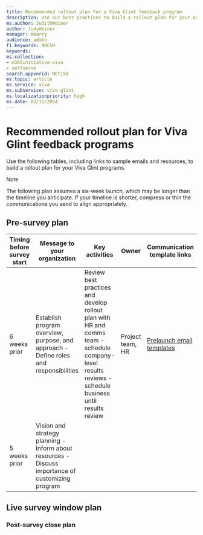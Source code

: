 ```yaml
---
title: Recommended rollout plan for a Viva Glint feedback program
description: Use our best practices to build a rollout plan for your organization's Viva Glint programs.
ms.author: JudithWeiner
author: JudyWeiner
manager: mbarry
audience: admin
f1.keywords: NOCSH
keywords: 
ms.collection:  
- m365initiative-viva
- selfserve 
search.appverid: MET150 
ms.topic: article
ms.service: viva
ms.subservice: viva-glint
ms.localizationpriority: high
ms.date: 03/11/2024
---
```


# Recommended rollout plan for Viva Glint feedback programs

Use the following tables, including links to sample emails and resources, to build a rollout plan for your Viva Glint programs. 

> [!NOTE] 
> The following plan assumes a six-week launch, which may be longer than the timeline you anticipate.  If your timeline is shorter, compress or thin the communications you send to align appropriately.

## Pre-survey plan

|**Timing before survey start**| **Message to your organization**|**Key activities**|**Owner**|**Communication template links**|**More resources**|
|-----------|-----------|----------------|--------|-------------------------------|----------------|
|6 weeks prior|Establish program overview, purpose, and approach - Define roles and responsibilities|Review best practices and develop rollout plan with HR and comms team - schedule company-level results reviews - schedule business until results review|Project team, HR|[Prelaunch email templates](/../../viva/glint/communicate/prelaunch-live-email-templates)|
|5 weeks prior|Vision and strategy planning - Inform about resources - Discuss importance of customizing program|







## Live survey window plan

### Post-survey close plan
